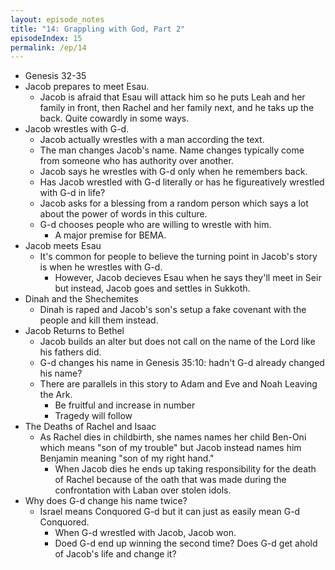 ```yaml
---
layout: episode_notes
title: "14: Grappling with God, Part 2"
episodeIndex: 15
permalink: /ep/14
---
```

- Genesis 32-35
- Jacob prepares to meet Esau.
  - Jacob is afraid that Esau will attack him so he puts Leah and her family in front, then Rachel and her family next, and he taks up the back. Quite cowardly in some ways.
- Jacob wrestles with G-d.
  - Jacob actually wrestles with a man according the text.
  - The man changes Jacob's name. Name changes typically come from someone who has authority over another.
  - Jacob says he wrestles with G-d only when he remembers back.
  - Has Jacob wrestled with G-d literally or has he figureatively wrestled with G-d in life?
  - Jacob asks for a blessing from a random person which says a lot about the power of words in this culture.
  - G-d chooses people who are willing to wrestle with him.
    - A major premise for BEMA.
- Jacob meets Esau
  - It's common for people to believe the turning point in Jacob's story is when he wrestles with G-d.
    - However, Jacob decieves Esau when he says they'll meet in Seir but instead, Jacob goes and settles in Sukkoth.
- Dinah and the Shechemites
  - Dinah is raped and Jacob's son's setup a fake covenant with the people and kill them instead.
- Jacob Returns to Bethel
  - Jacob builds an alter but does not call on the name of the Lord like his fathers did.
  - G-d changes his name in Genesis 35:10: hadn't G-d already changed his name?
  - There are parallels in this story to Adam and Eve and Noah Leaving the Ark.
    - Be fruitful and increase in number
    - Tragedy will follow
- The Deaths of Rachel and Isaac
  - As Rachel dies in childbirth, she names names her child Ben-Oni which means "son of my trouble" but Jacob instead names him Benjamin meaning "son of my right hand."
    - When Jacob dies he ends up taking responsibility for the death of Rachel because of the oath that was made during the confrontation with Laban over stolen idols.
- Why does G-d change his name twice?
  - Israel means Conquored G-d but it can just as easily mean G-d Conquored.
    - When G-d wrestled with Jacob, Jacob won.
    - Doed G-d end up winning the second time? Does G-d get ahold of Jacob's life and change it?
